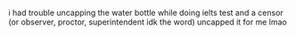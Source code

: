 i had trouble uncapping the water bottle while doing ielts test and a censor (or observer, proctor, superintendent idk the word) uncapped it for me lmao
